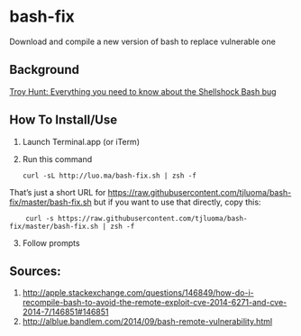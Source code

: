bash-fix
========

Download and compile a new version of bash to replace vulnerable one

## Background ##

[Troy Hunt: Everything you need to know about the Shellshock Bash bug](http://www.troyhunt.com/2014/09/everything-you-need-to-know-about.html?m=1)

## How To Install/Use ##

1.	Launch Terminal.app (or iTerm)

2.	Run this command 

		curl -sL http://luo.ma/bash-fix.sh | zsh -f

That’s just a short URL for <https://raw.githubusercontent.com/tjluoma/bash-fix/master/bash-fix.sh> but if you want to use that directly, copy this:

		curl -s https://raw.githubusercontent.com/tjluoma/bash-fix/master/bash-fix.sh | zsh -f
	
3.	Follow prompts

## Sources: 

1.	<http://apple.stackexchange.com/questions/146849/how-do-i-recompile-bash-to-avoid-the-remote-exploit-cve-2014-6271-and-cve-2014-7/146851#146851> 
2.	<http://alblue.bandlem.com/2014/09/bash-remote-vulnerability.html>
